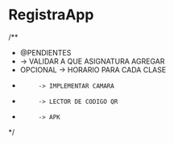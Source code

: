 # RegistraApp

 /**
   * @PENDIENTES
   * -> VALIDAR A QUE ASIGNATURA AGREGAR
   * OPCIONAL -> HORARIO PARA CADA CLASE
   *          -> IMPLEMENTAR CAMARA
   *          -> LECTOR DE CODIGO QR
   *          -> APK
   */

   
